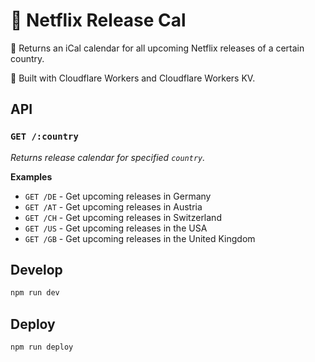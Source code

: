 # 📆 Netflix Release Cal

💬  Returns an iCal calendar for all upcoming Netflix releases of a certain country.

🚀 Built with Cloudflare Workers and Cloudflare Workers KV.

## API

### `GET /:country`

_Returns release calendar for specified `country`._

**Examples**

- `GET /DE` - Get upcoming releases in Germany
- `GET /AT` - Get upcoming releases in Austria
- `GET /CH` - Get upcoming releases in Switzerland
- `GET /US` - Get upcoming releases in the USA
- `GET /GB` - Get upcoming releases in the United Kingdom

## Develop

```sh
npm run dev
```


## Deploy

```sh
npm run deploy
```
